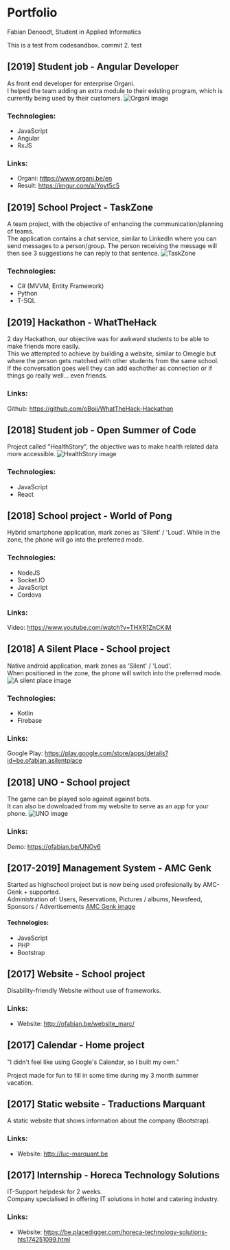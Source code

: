 # Portfolio

Fabian Denoodt, Student in Applied Informatics

This is a test from codesandbox.
commit 2.
test

## [2019] Student job - Angular Developer

As front end developer for enterprise Organi.  
I helped the team adding an extra module to their existing program, which is currently being used by their customers.
![Organi image](https://i.gyazo.com/ab7222350747b64bc41392d4d72aac73.png)

### Technologies:

- JavaScript
- Angular
- RxJS

### Links:

- Organi: https://www.organi.be/en
- Result: https://imgur.com/a/Yoyt5c5

## [2019] School Project - TaskZone

A team project, with the objective of enhancing the communication/planning of teams.  
The application contains a chat service, similar to LinkedIn where you can send messages to a person/group.
The person receiving the message will then see 3 suggestions he can reply to that sentence.
![TaskZone](https://i.imgur.com/K6PezTP.png)

### Technologies:

- C# (MVVM, Entity Framework)
- Python
- T-SQL

## [2019] Hackathon - WhatTheHack

2 day Hackathon, our objective was for awkward students to be able to make friends more easily.  
This we attempted to achieve by building a website, similar to Omegle but where the person gets matched with other students from the same school.  
If the conversation goes well they can add eachother as connection or if things go really well... even friends.

### Links:

Github: https://github.com/oBoii/WhatTheHack-Hackathon

## [2018] Student job - Open Summer of Code

Project called "HealthStory", the objective was to make health related data more accessible.
![HealthStory image](http://ofabian.be/cv/map/healthstory.png)

### Technologies:

- JavaScript
- React

## [2018] School project - World of Pong

Hybrid smartphone application, mark zones as 'Silent' / 'Loud'.
While in the zone, the phone will go into the preferred mode.

### Technologies:

- NodeJS
- Socket.IO
- JavaScript
- Cordova

### Links:

Video: https://www.youtube.com/watch?v=THXR1ZnCKiM

## [2018] A Silent Place - School project

Native android application, mark zones as 'Silent' / 'Loud'.  
When positioned in the zone, the phone will switch into the preferred mode.
![A silent place image](https://i.gyazo.com/99fd3405a5940747237c79991dd4c051.png)

### Technologies:

- Kotlin
- Firebase

### Links:

Google Play: https://play.google.com/store/apps/details?id=be.ofabian.asilentplace

## [2018] UNO - School project

The game can be played solo against against bots.  
It can also be downloaded from my website to serve as an app for your phone.
![UNO image](http://ofabian.be/cv/map/uno.png)

### Links:

Demo: https://ofabian.be/UNOv6

## [2017-2019] Management System - AMC Genk

Started as highschool project but is now being used profesionally by AMC-Genk + supported.  
Administration of:
Users, Reservations, Pictures / albums, Newsfeed, Sponsors / Advertisements
[AMC Genk image](http://ofabian.be/cv/map/amc.png)

#### Technologies:

- JavaScript
- PHP
- Bootstrap

## [2017] Website - School project

Disability-friendly Website without use of frameworks.

### Links:

- Website: http://ofabian.be/website_marc/

## [2017] Calendar - Home project

"I didn't feel like using Google's Calendar, so I built my own."

Project made for fun to fill in some time during my 3 month summer vacation.

## [2017] Static website - Traductions Marquant

A static website that shows information about the company (Bootstrap).

### Links:

- Website: http://luc-marquant.be

## [2017] Internship - Horeca Technology Solutions

IT-Support helpdesk for 2 weeks.  
Company specialised in offering IT solutions in hotel and catering industry.

### Links:

- Website: https://be.placedigger.com/horeca-technology-solutions-hts174251099.html

